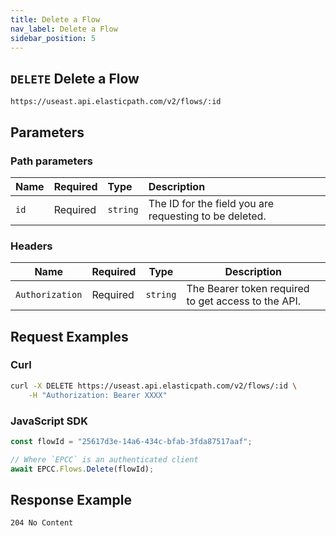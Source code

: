 ```yaml
---
title: Delete a Flow
nav_label: Delete a Flow
sidebar_position: 5
---
```


## `DELETE` Delete a Flow

```http
https://useast.api.elasticpath.com/v2/flows/:id
```

## Parameters

### Path parameters

| Name | Required | Type | Description |
| :--- | :--- | :--- | :--- |
| `id` | Required | `string` | The ID for the field you are requesting to be deleted. |

### Headers

| Name            | Required | Type     | Description                                         |
| --------------- | -------- | -------- | --------------------------------------------------- |
| `Authorization` | Required | `string` | The Bearer token required to get access to the API. |

## Request Examples

### Curl

```bash
curl -X DELETE https://useast.api.elasticpath.com/v2/flows/:id \
    -H "Authorization: Bearer XXXX"
```

### JavaScript SDK

```javascript
const flowId = "25617d3e-14a6-434c-bfab-3fda87517aaf";

// Where `EPCC` is an authenticated client
await EPCC.Flows.Delete(flowId);
```

## Response Example

`204 No Content`

